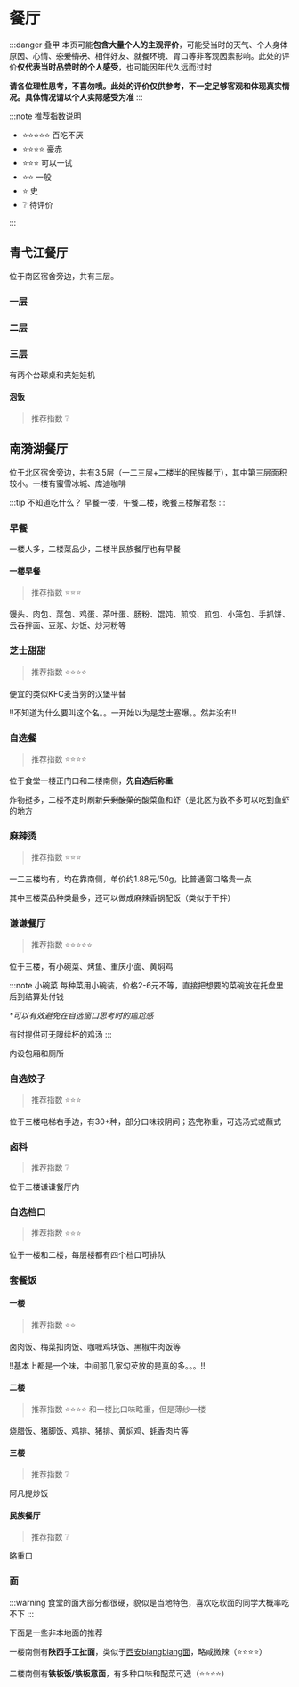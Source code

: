# 餐厅

:::danger 叠甲
本页可能**包含大量个人的主观评价**，可能受当时的天气、个人身体原因、心情、~~恋爱情况~~、相伴好友、就餐环境、胃口等非客观因素影响。此处的评价**仅代表当时品尝时的个人感受**，也可能因年代久远而过时

**请各位理性思考，不喜勿喷。此处的评价仅供参考，不一定足够客观和体现真实情况。具体情况请以个人实际感受为准**
:::

:::note 推荐指数说明

- ⭐⭐⭐⭐⭐ 百吃不厌
- ⭐⭐⭐⭐ 豪赤
- ⭐⭐⭐ 可以一试
- ⭐⭐ 一般
- ⭐ 史
- ❔ 待评价

:::

## 青弋江餐厅

位于南区宿舍旁边，共有三层。

### 一层

### 二层

### 三层

有两个台球桌和夹娃娃机

#### 泡饭

>推荐指数 ❔

## 南漪湖餐厅

位于北区宿舍旁边，共有3.5层（一二三层+二楼半的民族餐厅），其中第三层面积较小。一楼有蜜雪冰城、库迪咖啡

:::tip 不知道吃什么？
早餐一楼，午餐二楼，晚餐三楼解君愁
:::

### 早餐

一楼人多，二楼菜品少，二楼半民族餐厅也有早餐

#### 一楼早餐

>推荐指数 ⭐⭐⭐

馒头、肉包、菜包、鸡蛋、茶叶蛋、肠粉、馄饨、煎饺、煎包、小笼包、手抓饼、云吞拌面、豆浆、炒饭、炒河粉等

### 芝士甜甜

>推荐指数 ⭐⭐⭐⭐

便宜的类似KFC麦当劳的汉堡平替

!!不知道为什么要叫这个名。。一开始以为是芝士塞爆。。然并没有!!

### 自选餐

>推荐指数 ⭐⭐⭐⭐

位于食堂一楼正门口和二楼南侧，**先自选后称重**

炸物挺多，二楼不定时刷新~~只剩酸菜的~~酸菜鱼和虾（是北区为数不多可以吃到鱼虾的地方

### 麻辣烫

>推荐指数 ⭐⭐⭐

一二三楼均有，均在靠南侧，单价约1.88元/50g，比普通窗口略贵一点

其中三楼菜品种类最多，还可以做成麻辣香锅配饭（类似于干拌）

### 谦谦餐厅

>推荐指数 ⭐⭐⭐⭐⭐

位于三楼，有小碗菜、烤鱼、重庆小面、黄焖鸡

:::note 小碗菜
每种菜用小碗装，价格2-6元不等，直接把想要的菜碗放在托盘里后到结算处付钱

_*可以有效避免在自选窗口思考时的尴尬感_

有时提供可无限续杯的鸡汤
:::

内设包厢和厕所

### 自选饺子

>推荐指数 ⭐⭐⭐

位于三楼电梯右手边，有30+种，部分口味较阴间；选完称重，可选汤式或蘸式

### 卤料

>推荐指数 ❔

位于三楼谦谦餐厅内

### 自选档口

>推荐指数 ⭐⭐⭐

位于一楼和二楼，每层楼都有四个档口可排队

### 套餐饭

#### 一楼

>推荐指数 ⭐⭐

卤肉饭、梅菜扣肉饭、咖喱鸡块饭、黑椒牛肉饭等

!!基本上都是一个味，中间那几家勾芡放的是真的多。。。!!

#### 二楼

>推荐指数 ⭐⭐⭐⭐
>和一楼比口味略重，但是薄纱一楼

烧腊饭、猪脚饭、鸡排、猪排、黄焖鸡、蚝香肉片等

#### 三楼

>推荐指数 ❔

阿凡提炒饭

#### 民族餐厅

>推荐指数 ❔

略重口

### 面

:::warning
食堂的面大部分都很硬，貌似是当地特色，喜欢吃软面的同学大概率吃不下
:::

下面是一些非本地面的推荐

一楼南侧有**陕西手工扯面**，类似于[西安biangbiang面](https://baike.baidu.com/item/biangbiang%E9%9D%A2/2502712)，略咸微辣（⭐⭐⭐⭐）

二楼南侧有**铁板饭/铁板意面**，有多种口味和配菜可选（⭐⭐⭐⭐）
